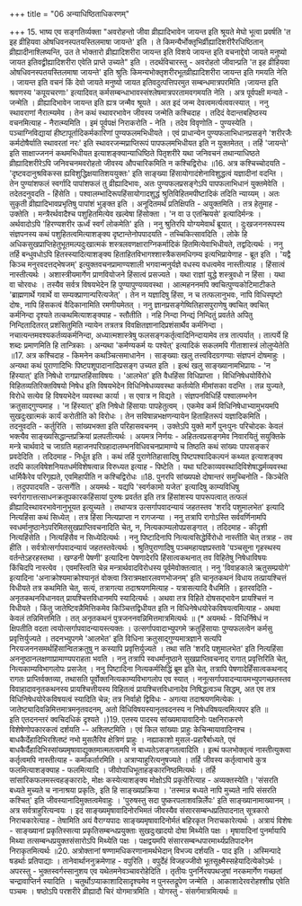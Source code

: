 +++
title = "06 अन्याधिष्ठिताधिकरणम्"

+++
15. भाष्य एव सङ्गतिर्व्यक्ता "अवरोहन्तो जीवा व्रीह्यादिभावेन जायन्त इति श्रूयते मेघो भूत्वा प्रवर्षति 'त इह व्रीहियवा ओषधिवनस्पतयस्तिलमाषा जायन्ते' इति । ते किमन्यैर्भोक्तृभिर्व्रीह्यादिशरीरैरधिष्ठितान् व्रीह्यादीनाश्लिष्यन्ति, उत ते भोक्तारो व्रीह्यादिशरीरा जायन्त इति विशये जायन्त इति वचनाद्देवो जायते मनुष्यो जायत इतिवद्व्रीह्यादिशरीरा एवेति प्राप्ते उच्यते" इति । तदर्थविचारस्तु - अवरोहतो जीवान्प्रति 'त इह व्रीहियवा ओषधिवनस्पतयस्तिलमाषा जायन्ते' इति श्रुतिः किमन्यभोक्तृशरीरभूतव्रीह्यादिशरीरा जायन्त इति गमयति नेति । जायन्त इति वचनं किं देवो जायते मनुष्यो जायत इतिवदुत्पत्तिपरमुत सम्बन्धमात्रपरमिति ।जायन्त इति श्रवणस्य 'कपूयचरणाः' इत्यादिवत् कर्मसम्बन्धाभावस्संश्लेषमात्रपरतामवगमयति नेति । अत्र पूर्वपक्षी मन्यते - जन्मेति । व्रीह्यादिभावेन जायन्त इति ह्यत्र जन्मैव श्रूयते । अत इदं जन्म देवत्वमर्त्यत्ववत्स्यात् । ननु स्थावराणां नैरात्म्यमेव । तेन कथं स्थावरभावेन जीवस्य जन्मेति कश्चिदाह । तदिदं वेदान्तबहिष्ठस्य वचनमित्याह - नैरात्म्यमिति । इमं पूर्वपक्षं निराकरोति - नेति । तदेव विवृणोति - पुण्यस्येति । पञ्चाग्निविद्यायां हीष्टापूर्तादिकर्मकारिणां पुण्यफलमभिधीयते । एवं प्राधान्येन पुण्यफलाभिधानप्रसङ्गे 'शरीरजैः कर्मदोषैर्याति स्थावरतां नरः' इति स्थावरजन्मप्राप्तिरूपं पापफलमभिधीयत इति न युक्तमेतत् । तर्हि 'जायन्ते' इति साक्षाज्जननं कथमभिधीयत इत्याशङ्क्यान्याधिष्ठिते पितृशरीरे यथा जनिवचनं तथान्याधिष्ठते व्रीह्यादिशरीरेऽपि जनिवचनमवरोहतो जीवस्य औपचारिकमिति न कश्चिद्विरोधः ॥16. अत्र कश्चिच्चोदयति - 'दृष्टवदानुश्रविकस्स ह्यविशुद्धिक्षयातिशययुक्तः' इति साङ्ख्या हिंसायोगादंशेनाविशुद्धत्वं यज्ञादीनां वदन्ति । तेन पुण्यांशफलं स्वर्गादि पापांशफलं तु व्रीह्यादिभावः, अतः पुण्यफलप्रसङ्गेऽपि पापफलाभिधानं युक्तमेवेति । तदेतदनुवदति - हिंसेति । पश्वालम्भादिरूपहिंसायोगादशुद्धं श्रुतिविहितमपीष्टादिकं तदिति न्याय्यम् । अतः सुकृती व्रीह्यादिभावप्रभृतिषु पापांशं भुङ्क्त इति । अनूदितमर्थं प्रतिक्षिपति - अयुक्तमिति । तत्र हेतुमाह - उक्तेति । मन्त्रैरर्थवादैश्च पशुहितमित्येव खल्वेषा हिंसोक्ता । 'न वा उ एतन्म्रियसे' इत्यादिर्मन्त्रः । अर्थवादोऽपि 'हिरण्यशरीर ऊर्ध्वं स्वर्गं लोकमेति' इति । ननु श्रुतिरपि योग्यमेवार्थं ब्रूयात् । दुःखजननरूपस्य संज्ञपनस्य कथं पशुहितत्वमित्याशङ्क्य दृष्टान्तेनोपपादयति - तच्चिकित्सावदिति । लोके हि अधिकसुखप्राप्तिहेतुभूतमल्पदुःखात्मकं शस्त्रलवणक्षाराग्निकर्मादिकं हितमित्येवाभिधीयते, तद्वदित्यर्थः । ननु तर्हि बन्धुवधोऽपि हितस्स्यादित्याशङ्क्य हिताहितविभागश्शास्त्रैकसमधिगम्य इत्यभिप्रायेणाह - ब्रूत इति । 'यद्वै किञ्च मनुरवदत्तद्भेषजम्' इत्युक्तवचनप्रामाण्यशाली भगवान्मनुर्यज्ञे वधस्य वधत्वमेव नास्तीत्याह । हिंसात्वं नास्तीत्यर्थः । अशास्त्रीयमार्गेण प्राणवियोजने हिंसात्वं प्रसज्यते । यथा राज्ञां युद्धे शस्त्रुवधो न हिंसा । यथा वा चोरवधः । तस्यैव सर्वत्र विषयभेदेन हि पुण्यापुण्यव्यवस्था । आत्महननमपि क्वचित्पुण्यकोटिमाटीकते 'ब्राह्मणार्थे गवार्थे वा सम्यक्प्राणान्परित्यजेत्' । तेन न यज्ञादिषु हिंसा, न च तत्फलानुभवः, नापि विधिस्पृष्टो दोषः, नापि हिंसकत्वं वैदिकानामिति रमणीयमेतत् । ननु ज्ञानप्रसङ्गेष्वितिहासपुराणेषु क्वचित् क्वचित् कर्मनिन्दा दृश्यते तत्कथमित्याशङ्क्याह - स्तौतीति । नहि निन्दा निन्द्यं निन्दितुं प्रवर्तते अपितु निन्दितादितरत् प्रशंसितुमिति न्यायेन तत्रतत्र विवक्षितज्ञानादिप्रशंसार्थैव कर्मनिन्दा । नचात्यन्तमवश्यकर्तव्यकर्मनिन्दा, अध्यात्मशास्त्रेषु फलसङ्गकर्तृत्वादिनिन्दायामेव तत्र तात्पर्यात् । तात्पर्ये हि शब्दः प्रमाणमिति हि तान्त्रिकाः । अन्यथा 'कर्मण्यकर्म यः पश्येत्' इत्यादिकं सकलमपि गीताशास्त्रं लोलुप्येतेति ॥17. अत्र कश्चिदाह - किमनेन कथञ्चित्समाधानेन । साङ्ख्याः खलु तत्त्वविदग्रगण्याः संज्ञपनं दोषमाहुः । अन्यथा कथं पुराणादिभिः पिष्टपशूपादानादिप्रसङ्ग उच्यत इति । इत्थं खलु साङ्ख्यानामभिप्रायः - 'न हिंस्यात्' इति निषेधो रागप्राप्तहिंसाविषयः । 'आलभेत' इति वैधहिंसा विधिप्राप्ता । विधिनिषेधयोर्विरोधे विहितव्यतिरिक्तविषयो निषेध इति विषयभेदेन विधिनिषेधव्यवस्था कर्तव्येति मीमांसका वदन्ति । तन्न युज्यते, विरोधे सत्येव हि विषयभेदेन व्यवस्था कार्या । स एवात्र न विद्यते । संज्ञपनविधिर्हि पश्वालम्भनेन क्रतुसाद्गुण्यमाह । 'न हिंस्यात्' इति निषेधो हिंसायाः पापहेतुत्वम् । एकमेव कर्म विधिनिषेधाभ्यामुभयमपि सुखदुःखात्मकं कार्यं करोतीति को विरोधः । तेन सविषान्नभक्षणन्यायेन हिताहितरूपं यज्ञादिकमिति । तदनुवदति - कर्तुरिति । सांख्यभक्ता इति परिहासवचनम् । उक्तेऽपि युक्ते मार्गे पुनःपुनः परिचोदकः केवलं भक्त्यैव साङ्ख्यसिद्धान्तप्रक्रियां प्रलपतीत्यर्थः । अयमत्र निर्णयः - अहितत्वप्रसङ्गमेव निवारयितुं सयुक्तिके मन्त्रे चार्थवादे च जाग्रति महाजनपरिग्रहादालम्भनविधिवचनप्रामाण्ये च तिष्ठति कथं सांख्यः पापसङ्करं प्रवदेदिति । तदिदमाह - निर्धूत इति । कथं तर्हि पुराणेतिहासादिषु पिष्टपश्वादिकल्पनं कथ्यत इत्याशङ्क्य तदपि कालविषेशनियतधर्मविशेषत्वान्न विरुध्यत इत्याह - पिष्टेति । यथा घटिकाव्यवस्थादिविशेषाद्धर्मव्यवस्था धार्मिकैरेव परिगृह्यते, एवमिहापीति न कश्चिद्विरोधः ॥18. पुनरपि सांख्यपक्षे दोषान्तरं समुच्चिनोति - किञ्चेति । तदुपपादयति - उत्सर्गेति । अयमर्थः - यद्यपि 'स्वर्गकामो यजेत' इत्यादिषु काम्यविधिषु स्वर्गरागात्तत्साधनक्रतूपकारकहिंसायां पुरुषः प्रवर्तत इति तत्र हिंसांशस्य पापरूपत्वात् तत्फलं व्रीह्यादिस्थावरभावेनानुभूयत इत्युच्यते । तथाप्यत्र उत्सर्गापवादन्यायं जहतस्तव 'शरदि पशुमालभेत' इत्यादि नित्यहिंसा कथं सिध्येत् । तत्र हिंसा नित्यप्राप्ता न रागजन्या । ननु तत्रापि रागोऽस्ति सर्ववर्णिनामपि स्वधर्मानुष्ठानेऽपरिमितसुखप्राप्तिवचनादिति चेत्, न, नित्यकाम्यलोपप्रसङ्गात् । तदिदमाह - कीदृशी नित्यहिंसेति । नित्यहिंसैव न सिध्येदित्यर्थः । ननु पिष्टादिनापि नित्यत्वसिद्धेर्विरोधो नास्तीति चेत् तत्राह - तव हीति । सर्वत्रोत्सर्गापवादन्यायं जहतस्तवेत्यर्थः । श्रुतिपुराणादिषु पञ्चमहायज्ञप्रस्तावे 'पञ्चसूना गृहस्थस्य वर्तन्तेऽहरहस्तथा । खण्डनी पेषणी' इत्यादिना पेषणादेरपि हिंसात्वकथनात् तव विहितेषु निषेधाविषयः किंचिदपि नास्त्येव । एवमस्त्विति चेन्न मन्त्रार्थवादविरोधस्य पूर्वमेवोक्तत्वात् । ननु 'विवाहकाले ऋतुसम्प्रयोगे' इत्यादिना 'अनाक्रोश्यमाक्रोश्यानृतं वोक्त्वा त्रिरात्रमक्षारलवणभोजनम्' इति चानृतकथनं विधाय तत्प्रायश्चित्तं विधीयते तत्र कथमिति चेत्, सत्यं, तत्रागत्या तदाश्रयणमित्याह - यत्रासत्यादि वैधमिति । इतरवदिति - अनृतकथनविधानवत् प्रायश्चित्तविधानमपि स्यादित्यर्थः । अथवा तत्र विहिते दोषसद्भावेन प्रायश्चित्तं न विधीयते । किंतु जातेष्टिवन्नैमित्तिकमेव किञ्चित्तद्विधीयत इति न विधिनेषेधयोरेकविषयत्वमित्याह - अथवा केवलं तन्निमित्तमिति । तत् अनृतकथनं पुत्रजननवन्निमित्तमात्रमित्यर्थः ॥ (* अयमर्थः - विधिर्निषेधं न क्षिपतीति वदता त्वयोत्सर्गापवादन्यायस्त्यक्तः । उत्सर्गापवादाभ्युपगमे क्रतुहिंसायाः पुण्यफलत्वेन कर्मसु प्रवृत्तिर्युज्यते । तदनभ्युपगमे 'आलभेत' इति विधिना क्रतुसाद्गुण्यमात्रज्ञाने सत्यपि निरयजननसमर्थहिंसान्वितक्रतुषु न कस्यापि प्रवृत्तिर्युज्यते । तथा सति 'शरदि पशुमालभेत' इति नित्यहिंसा अननुष्ठानलक्षणाप्रामाण्यपराहता भवति । ननु तत्रापि स्वधर्मानुष्ठाने सुखप्राप्तिवचनाद् रागात् प्रवृत्तिरिति चेत्, नित्यकाम्यविभागलोपः प्रसजेत् । ननु पिष्टादिना नित्यकर्मसिद्धिं ब्रूम इति चेत्, तत्रापि पेषणादेर्हिंसात्वकथनाद् रागतः प्राप्तिर्वक्तव्या, तथासति पूर्वोक्तनित्यकाम्यविभागलोप एव स्यात् । ननूत्सर्गापवादन्यायमभ्युपगच्छतस्तव विवाहादावनृतकथनस्य प्रायश्चित्तीयस्य विहितत्वं प्रायश्चित्तविधानादेव निषिद्धत्वञ्च सिद्धम्, अत एव तत्र विधिनिषेधयोरेकविषयत्वं स्यादिति चेन्न; तत्र निर्वाहो द्विविधः - अगत्या तदाश्रयणमित्येकः । जातेष्ट्यादिवन्निमित्तमात्रमनृतवदनम्, अतो विधिविषयस्यानृतवदनस्य न निषेधविषयत्वमित्यपर इति ॥  
इति एतदनन्तरं क्वचिदधिकं दृश्यते ।)19. एतस्य पादस्य सांख्यमायावादिनोः पक्षनिराकरणे विशेषेणोपकारकत्वं दर्शयति -- अश्लिष्टमिति । एवं किल सांख्याः प्राहुः केचिन्मायावादिनश्च । बाधकैर्देहादिभिरश्लिष्टं नभो मुसलैरिव क्षेत्रिणं प्राहुः । नह्याकाशो मुसल-प्रहारैर्बाध्यते, एवं बाधकैर्दैहादिभिस्सांख्यमृषावाद्युक्तमात्मतत्वमपि न बाध्यतेऽसङ्गतत्वादिति । इत्थं फलभोक्तृत्वं नास्तीत्युक्त्वा कर्तृत्वमपि नास्तीत्याह - कर्माकर्तारमिति । अत्राप्याहुरित्यनुषज्यते । तर्हि जीवस्य कर्तृत्वाभावे कुत्र फलमित्याशङ्क्याह - फलमित्यादि । जीवोपाधिभूताहङ्कारनिष्ठमित्यर्थः । तर्हि सांसारिकफलमस्त्वहङ्कारादेः, मोक्षः कस्येत्याशङ्क्य मोक्षोऽपि प्रकृतेरित्याह - अव्यक्तस्येति। 'संसरति बध्यते मुच्यते च नानाश्रया प्रकृतिः, इति हि साङ्ख्यप्रक्रिया । 'तस्मान्न बध्यते नापि मुच्यते नापि संसरति कश्चित्' इति जीवस्यानादिमुक्तत्वमेवाहुः । 'पुरुषस्तु सदा पुष्करपलाशवन्निर्लेपः' इति साङ्ख्यानामाख्यानम् । अत्र सर्वत्राहुरित्यन्वयः । इदं साङ्ख्यमृषावादिनोरभिमतं जीवस्यैव संसारसम्बन्धप्रतिपादनात् सूत्रकारो निराचकारेत्याह - तेषामिति अयं वैराग्यपादः साङ्ख्यमृषावादिनोर्मतं बहिरकृत निराचकारेत्यर्थः । अत्रायं विशेषः - साङ्ख्यानां प्रकृतिस्सत्या प्रकृतिसम्बन्धप्रयुक्ताः सुखदुःखादयो दोषा मिथ्येति पक्षः । मृषावादिनां पुनर्मायापि मिथ्या तत्सम्बन्धप्रयुक्तसंसारोऽपि मिथ्येति पक्षः । पक्षद्वयमपि संसारसम्बन्धपारमार्थ्यप्रतिपादनेन निराकृतमित्यर्थः ॥20. अत्रोक्तानां षण्णामधिकरणानामर्थभेदान् विभज्य दर्शयति - पाद इति । अस्मिन्पादे षडर्थाः प्रतिपाद्याः । तानेवार्थाननुक्रमेणाह - वपुरिति । वपुर्देहं विजहज्जीवो भूतसूक्ष्मैस्सहेयादित्येकोऽर्थः । अपरस्तु - भुक्तस्वर्गस्सानुशय एव यथेतमनेवञ्चावरोहेदिति । तृतीयः पुनर्निरयपथजुषां नरकमार्गेण गच्छतां चन्द्रावाप्तिर्न स्यादिति । चतुर्थोऽप्याकाशादिसादृश्यमेव न पुनस्तद्रूपेण जन्मेति । आकाशादेरवरोहश्शीघ्र एवेति पञ्चमः । षष्ठोऽपि परशरीरे व्रीह्यादौ चिरं योगमात्रमिति । योगस्तु - संसर्गमात्रमित्यर्थः ॥